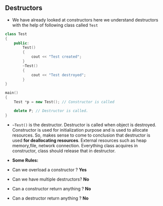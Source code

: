## Destructors

- We have already looked at constructors here we understand destructors with the help of following class called `Test`

```cpp
class Test
{
    public:
        Test()
        {
            cout << "Test created";
        }
        ~Test()
        {
            cout << "Test destroyed";
        }
}

main()
{
    Test *p = new Test(); // Constructor is called

    delete P; // Destructor is called.
}
```

- `~Test()`  is the destructor. Destructor is called when object is destroyed. Constructor is used for initialization purpose and is used to allocate resources. So, makes sense to come to conclusion that destructor is used **for deallocating resources**. External resources such as heap memory,file, network connection. Everything class acquires in constructor, class should release that in destructor.

- **Some Rules:** 
- Can we overload a constructor ? **Yes**
- Can we have multiple destructors? **No**
- Can a constructor return anything ? **No**
- Can a destructor return anything ? **No**
